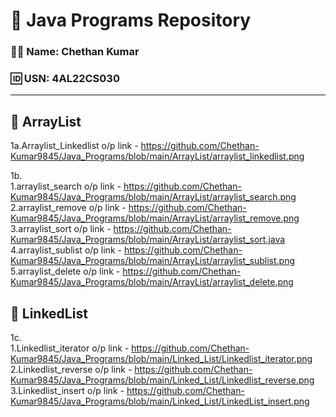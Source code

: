 # 📘 Java Programs Repository

### 👨‍💻 Name: Chethan Kumar  
### 🆔 USN: 4AL22CS030

---

## 📂 ArrayList
1a.Arraylist_Linkedlist o/p link - https://github.com/Chethan-Kumar9845/Java_Programs/blob/main/ArrayList/arraylist_linkedlist.png  

1b.  
1.arraylist_search o/p link - https://github.com/Chethan-Kumar9845/Java_Programs/blob/main/ArrayList/arraylist_search.png  
2.arraylist_remove o/p link - https://github.com/Chethan-Kumar9845/Java_Programs/blob/main/ArrayList/arraylist_remove.png  
3.arraylist_sort o/p link - https://github.com/Chethan-Kumar9845/Java_Programs/blob/main/ArrayList/arraylist_sort.java  
4.arraylist_sublist o/p link - https://github.com/Chethan-Kumar9845/Java_Programs/blob/main/ArrayList/arraylist_sublist.png  
5.arraylist_delete o/p link - https://github.com/Chethan-Kumar9845/Java_Programs/blob/main/ArrayList/arraylist_delete.png  

## 📂 LinkedList  
1c.  
1.Linkedlist_iterator o/p link - https://github.com/Chethan-Kumar9845/Java_Programs/blob/main/Linked_List/Linkedlist_iterator.png  
2.Linkedlist_reverse o/p link - https://github.com/Chethan-Kumar9845/Java_Programs/blob/main/Linked_List/Linkedlist_reverse.png  
3.Linkedlist_insert o/p link - https://github.com/Chethan-Kumar9845/Java_Programs/blob/main/Linked_List/LinkedList_insert.png  





